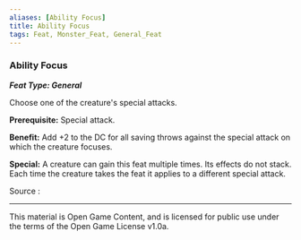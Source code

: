```yaml
---
aliases: [Ability Focus]
title: Ability Focus
tags: Feat, Monster_Feat, General_Feat
---
```

### Ability Focus 
***Feat Type: General***

Choose one of the creature's special attacks.

**Prerequisite:** Special attack.

**Benefit:** Add +2 to the DC for all saving throws against the special
attack on which the creature focuses.

**Special:** A creature can gain this feat multiple times. Its effects
do not stack. Each time the creature takes the feat it applies to a
different special attack.


Source :

---

This material is Open Game Content, and is licensed for public use under
the terms of the Open Game License v1.0a.
